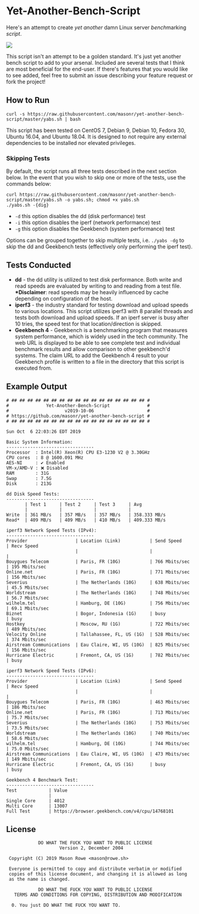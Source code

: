 # Yet-Another-Bench-Script

Here's an attempt to create _yet another_ damn Linux server *bench*marking _script_.

![](https://imgs.xkcd.com/comics/standards.png)

This script isn't an attempt to be a golden standard. It's just yet another bench script to add to your arsenal. Included are several tests that I think are most beneficial for the end-user. If there's features that you would like to see added, feel free to submit an issue describing your feature request or fork the project!

## How to Run

`curl -s https://raw.githubusercontent.com/masonr/yet-another-bench-script/master/yabs.sh | bash`

This script has been tested on CentOS 7, Debian 9, Debian 10, Fedora 30, Ubuntu 16.04, and Ubuntu 18.04. It is designed to not require any external dependencies to be installed nor elevated privileges.

### Skipping Tests

By default, the script runs all three tests described in the next section below. In the event that you wish to skip one or more of the tests, use the commands below:

```
curl https://raw.githubusercontent.com/masonr/yet-another-bench-script/master/yabs.sh -o yabs.sh; chmod +x yabs.sh
./yabs.sh -{dig}
```

* `-d` this option disables the dd (disk performance) test
* `-i` this option disables the iperf (network performance) test
* `-g` this option disables the Geekbench (system performance) test

Options can be grouped together to skip multiple tests, i.e. `./yabs -dg` to skip the dd and Geekbench tests (effectively only performing the iperf test).

## Tests Conducted

* **dd** - the dd utility is utilized to test disk performance. Both write and read speeds are evaluated by writing to and reading from a test file. __\*Disclaimer__: read speeds may be heavily influenced by cache depending on configuration of the host.
* **iperf3** - the industry standard for testing download and upload speeds to various locations. This script utilizes iperf3 with 8 parallel threads and tests both download and upload speeds. If an iperf server is busy after 10 tries, the speed test for that location/direction is skipped.
* **Geekbench 4** - Geekbench is a benchmarking program that measures system performance, which is widely used in the tech community. The web URL is displayed to be able to see complete test and individual benchmark results and allow comparison to other geekbench'd systems. The claim URL to add the Geekbench 4 result to your Geekbench profile is written to a file in the directory that this script is executed from.

## Example Output

```
# ## ## ## ## ## ## ## ## ## ## ## ## ## ## ## ## ## #
#              Yet-Another-Bench-Script              #
#                     v2019-10-06                    #
# https://github.com/masonr/yet-another-bench-script #
# ## ## ## ## ## ## ## ## ## ## ## ## ## ## ## ## ## #

Sun Oct  6 22:03:26 EDT 2019

Basic System Information:
---------------------------------
Processor  : Intel(R) Xeon(R) CPU E3-1230 V2 @ 3.30GHz
CPU cores  : 8 @ 1600.091 MHz
AES-NI     : ✔ Enabled
VM-x/AMD-V : ❌ Disabled
RAM        : 31G
Swap       : 7.5G
Disk       : 213G

dd Disk Speed Tests:
---------------------------------
       | Test 1     | Test 2     | Test 3     | Avg
       |            |            |            |
Write  | 361 MB/s   | 357 MB/s   | 357 MB/s   | 358.333 MB/s
Read*  | 409 MB/s   | 409 MB/s   | 410 MB/s   | 409.333 MB/s

iperf3 Network Speed Tests (IPv4):
---------------------------------
Provider                  | Location (Link)           | Send Speed      | Recv Speed
                          |                           |                 |
Bouygues Telecom          | Paris, FR (10G)           | 766 Mbits/sec   | 195 Mbits/sec
Online.net                | Paris, FR (10G)           | 771 Mbits/sec   | 156 Mbits/sec
Severius                  | The Netherlands (10G)     | 638 Mbits/sec   | 45.5 Mbits/sec
Worldstream               | The Netherlands (10G)     | 748 Mbits/sec   | 56.7 Mbits/sec
wilhelm.tel               | Hamburg, DE (10G)         | 756 Mbits/sec   | 69.1 Mbits/sec
Biznet                    | Bogor, Indonesia (1G)     | busy            | busy
Hostkey                   | Moscow, RU (1G)           | 722 Mbits/sec   | 489 Mbits/sec
Velocity Online           | Tallahassee, FL, US (1G)  | 528 Mbits/sec   | 374 Mbits/sec
Airstream Communications  | Eau Claire, WI, US (10G)  | 825 Mbits/sec   | 156 Mbits/sec
Hurricane Electric        | Fremont, CA, US (1G)      | 782 Mbits/sec   | busy

iperf3 Network Speed Tests (IPv6):
---------------------------------
Provider                  | Location (Link)           | Send Speed      | Recv Speed
                          |                           |                 |
Bouygues Telecom          | Paris, FR (10G)           | 463 Mbits/sec   | 186 Mbits/sec
Online.net                | Paris, FR (10G)           | 713 Mbits/sec   | 75.7 Mbits/sec
Severius                  | The Netherlands (10G)     | 753 Mbits/sec   | 73.5 Mbits/sec
Worldstream               | The Netherlands (10G)     | 740 Mbits/sec   | 58.6 Mbits/sec
wilhelm.tel               | Hamburg, DE (10G)         | 744 Mbits/sec   | 75.0 Mbits/sec
Airstream Communications  | Eau Claire, WI, US (10G)  | 473 Mbits/sec   | 149 Mbits/sec
Hurricane Electric        | Fremont, CA, US (1G)      | busy            | busy

Geekbench 4 Benchmark Test:
---------------------------------
Test            | Value
                |
Single Core     | 4012
Multi Core      | 13007
Full Test       | https://browser.geekbench.com/v4/cpu/14768101

```

## License
```
            DO WHAT THE FUCK YOU WANT TO PUBLIC LICENSE
                    Version 2, December 2004

 Copyright (C) 2019 Mason Rowe <mason@rowe.sh>

 Everyone is permitted to copy and distribute verbatim or modified
 copies of this license document, and changing it is allowed as long
 as the name is changed.

            DO WHAT THE FUCK YOU WANT TO PUBLIC LICENSE
   TERMS AND CONDITIONS FOR COPYING, DISTRIBUTION AND MODIFICATION

  0. You just DO WHAT THE FUCK YOU WANT TO.
```
